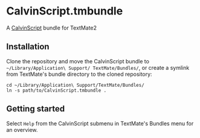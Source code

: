 # CalvinScript.tmbundle
A [CalvinScript][1] bundle for TextMate2

## Installation
Clone the repository and move the CalvinScript bundle to `~/Library/Application\ Support/
TextMate/Bundles/`, or
create a symlink from TextMate's bundle directory to the cloned repository:

    cd ~/Library/Application\ Support/TextMate/Bundles/
    ln -s path/to/CalvinScript.tmbundle .

## Getting started
Select `Help` from the CalvinScript submenu in TextMate's Bundles menu for an overview.

[1]: https://github.com/EricssonResearch/calvin-base